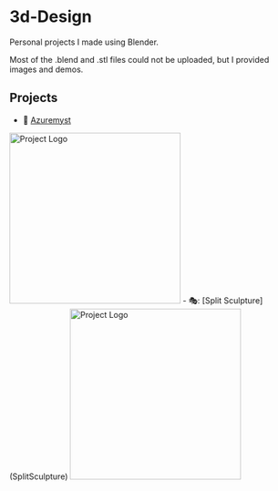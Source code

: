 # 3d-Design
Personal projects I made using Blender.

Most of the .blend and .stl files could not be uploaded, but I provided images and demos.

## Projects
- :mount_fuji: [Azuremyst](Azuremyst)
<img src="Azuremyst/Render/r16.png" alt="Project Logo" height="300">
- 🎭: [Split Sculpture](SplitSculpture)
<img src="SplitSculpture/Random/r12.png" alt="Project Logo" height="300">

